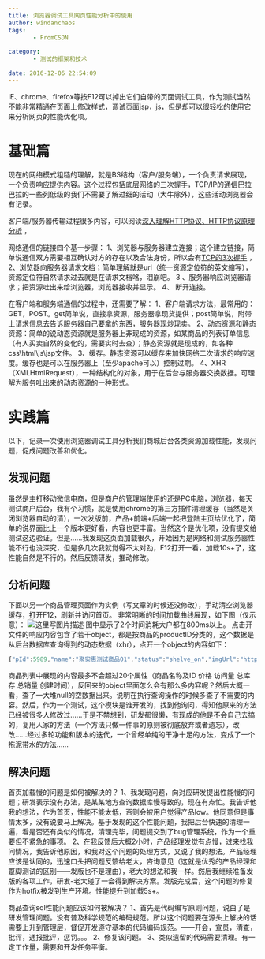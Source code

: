 ```yaml
---
title: 浏览器调试工具网页性能分析中的使用
author: windanchaos
tags: 
       - FromCSDN

category: 
       - 测试的框架和技术

date: 2016-12-06 22:54:09
---
```

IE、chrome、firefox等按F12可以掉出它们自带的页面调试工具，作为测试当然不能非常精通在页面上修改样式，调试页面jsp，js，但是却可以很轻松的使用它来分析网页的性能优化项。

# 基础篇

现在的网络模式粗糙的理解，就是BS结构（客户/服务端），一个负责请求展现，一个负责响应提供内容。这个过程包括底层网络的三次握手，TCP/IP的通信巴拉巴拉的一些列低级的我们不需要了解过细的活动（大牛除外），这些活动浏览器会有记录。

客户端/服务器传输过程很多内容，可以阅读[深入理解HTTP协议、HTTP协议原理分析](http://blog.csdn.net/lmh12506/article/details/7794512) ，

网络通信的链接四个基一步骤：
1、浏览器与服务器建立连接；这个建立链接，简单说通信双方需要相互确认对方的存在以及合法身份，所以会有[TCP的3次握手](http://blog.csdn.net/whuslei/article/details/6667471/) ，
2、浏览器向服务器请求文档；简单理解就是url（统一资源定位符的英文缩写），资源定位符自然请求过去就是在请求文档咯，泪崩吧。
3 、服务器响应浏览器请求；把资源吐出来给浏览器，浏览器接收并显示。
4、 断开连接。

在客户端和服务端通信的过程中，还需要了解：
1、客户端请求方法，最常用的： GET，POST。get简单说，直接拿资源，服务器拿现货提供；post简单说，附带上请求信息去告诉服务器自己要拿的东西，服务器现炒现卖。
2、动态资源和静态资源：简单的说动态资源就是服务器上非现成的资源，如某商品的列表订单信息（有人买卖自然的变化的，需要实时去查）；静态资源就是现成的，如各种css\html\js\jsp文件。
3、缓存。静态资源可以缓存来加快网络二次请求的响应速度。缓存也是可以在服务器上（至少apache可以）控制过期。
4、XHR（XMLHtmlRequest），一种结构化的对象，用于在后台与服务器交换数据。可理解为服务吐出来的动态资源的一种形式。

# 实践篇

以下，记录一次使用浏览器调试工具分析我们商城后台各类资源加载性能，发现问题，促成问题改善和优化。

## 发现问题

虽然是主打移动微信电商，但是商户的管理端使用的还是PC电脑，浏览器，每天测试商户后台，我有个习惯，就是使用chrome的第三方插件清理缓存（当然是关闭浏览器自动的清），一次发版前，产品+前端+后端一起把登陆主页给优化了，简单的说界面比上一个版本更好看，内容也更丰富。当然这个是优化项，没有提交给测试这边验证。但是……我发现这页面加载很久，开始因为是网络和测试服务器性能不行也没深究，但是多几次我就觉得不太对劲，F12打开一看，加载10s+了，这性能自然是不行的。然后反馈研发，推动修改。

## 分析问题

下面以另一个商品管理页面作为实例（写文章的时候还没修改），手动清空浏览器缓存，打开F12，刷新并访问首页。
非常明晰的时间加载曲线展现，如下图（仅示意）：
![这里写图片描述](/images/dn.net-20161206231134554-watermark-2-text-aHR0cDovL2Jsb2cuY3Nkbi5uZXQvd2luZGFuY2hhb3M=-font-5a6L5L2T-fontsize-400-fill-I0JBQkFCMA==-dissolve-70-gravity-SouthEast.png)
图中显示了2个时间消耗大户都在800ms以上。
点击开文件的响应内容包含了若干object，都是按商品的productID分类的，这个数据是从后台数据库查询得到的动态数据（xhr），点开一个object的内容如下：
```js 
{"pId":5989,"name":"聚实惠测试商品01","status":"shelve_on","imgUrl":"http://×××××××××××.aliyuncs.com/sgc/200015/image/145c1974fdaa4a9f81d20614a4af1327.jpg","shopId":null,"inventory":1464,"maxPrice":1.11,"minPrice":1.11,"createdWhen":"2016-12-01 11:10:55","modifyWhen":null,"salesNum":0,"pv":2,"uv":2,"itemCatId":null,"shortDesc":"聚实惠测试商品01","salesLimited":null,"saleStartTime":null,"saleStartSeconds":null,"stockReduceType":null,"freightType":null,"shippingFee":null,"shippingTemplateId":null,"displayInventory":false,"displaySoldQty":false,"shareImg":null,"shareTitle":null,"shareContent":null,"imgs":null,"delSkuIds":null,"productCode":null,"modifyWhenDate":null,"productSizeTemplateId":null,"taxRate":null,"toInactive":false,"spec":null,"maxquto":121.00,"minquto":121.00,"onStatus":null,"offStatus":null,"selectedIds":null,"defaultImg":null,"indexCode":null,"selIds":null,"groupId":null,"sortNo":null,"skus":null,"querySelInType":null,"commissionRate":0.2000,"commissionTemplateId":null,"notQueryPids":null,"imgShape":null,"orderStatus":null,"oldStockType":null,"shelveOnWhen":null,"shelveOffWhen":null,"minFrontPrice":null,"minBackPrice":null,"maxFrontPrice":null,"maxBackPrice":null,"qrCodeUrl":"http://XXXXXXXX200015/product/productDetailPage?pId=","groupIds":null,"statusComments":"上架","rectImgUrl":"1abc808b34884fcbb78b187e533bfaa1.jpg","activityId":null,"activityUniqueId":null,"activityName":null,"fansQuantity":null,"fansCount":null,"activityStartTime":null,"activityEndSeconds":null,"activityLabel":null,"activityLabelStyle":null,"activityMinPrice":null,"activitySalesLimited":0,"activityRemark":null,"noticeActivityId":null,"noticeActivityUniqueId":null,"noticeActivityName":null,"noticeActivityStartTime":null,"noticeActivityEndSeconds":null,"noticeActivityLabel":null,"noticeActivityMinPrice":null,"noticeActivitySalesLimited":0,"groupActivityId":null,"groupActivityUniqueId":null,"groupActivityName":null,"groupActivityStartTime":null,"groupActivityEndSeconds":null,"groupActivityLabel":null,"groupActivityLabelStyle":null,"groupActivitySalesLimited":null,"groupActivityRemark":null,"fulfilActivityLadders":null,"fulfilActivityDiscountList":null,"fulfilActivityPointsList":null,"fulfilActivityCouponList":null,"crowdActivityLadders":null,"quantityLimited":0,"productGivePoints":null,"productSizeRowString":null,"productSizeRowData":[],"pids":null,"packageDiscountAmout":null,"imprestPrice":null,"imprestFrontPrice":null,"imprestBackPrice":null,"currentPrice":null,"crowdCurrentPersons":null,"crowdMaxPersons":null,"returnImprest":null,"payLimitHours":null,"showCartFlag":true}
```

商品列表中展现的内容最多不会超过20个属性（商品名称及ID 价格 访问量 总库存 总销量 创建时间），反回来的object里面怎么会有那么多内容呢？然后大概一看，查了一大堆null的空数据出来。说明在执行查询操作的时候多查了不需要的内容。然后，作为一个测试，这个模块是谁开发的，找到他询问，得知他原来的方法已经被很多人修改过……于是不禁想到，研发都很懒，有现成的他是不会自己去搞的，复用人家的方法（一个方法只做一件事的原则被彻底放弃或者遗忘），改改……经过多轮功能和版本的迭代，一个曾经单纯的干净十足的方法，变成了一个拖泥带水的方法……

## 解决问题

首页加载慢的问题是如何被解决的？
1、我发现问题，向对应研发提出性能慢的问题；研发表示没有办法，是某某地方查询数据库慢导致的，现在有点忙。我告诉他我的想法，作为首页，性能不能太低，否则会被用户觉得产品low。他同意但是事情太多，没有说要马上解决。基于发现的这个性能问题，我把后台快速的清理一遍，看是否还有类似的情况，清理完毕，问题提交到了bug管理系统，作为一个重要但不紧急的事项。
2、在我反馈后大概2小时，产品经理发觉有点慢，过来找我问情况，我告诉他原因，和我对这个问题的处理方式，又说了我的想法。产品经理应该是认同的，迅速口头把问题反馈给老大，咨询意见（这就是优秀的产品经理和蹩脚测试的区别——发版也不是理由），老大的想法和我一样。然后我继续准备发版的各项工作，研发-老大碰了一会得到解决方案。发版完成后，这个问题的修复作为hotfix被发到生产环境。性能提升到加载5s+。

商品查询sql性能问题应该如何被解决？
1、首先是代码编写原则问题，说白了是研发管理问题。没有普及科学规范的编码规范。所以这个问题要在源头上解决的话需要上升到管理层，督促开发遵守基本的代码编码规范。——开会，宣贯，清查，批评，通报批评，惩罚。。。
2、修复该问题。
3、类似遗留的代码需要清理。有一定工作量，需要和开发任务平衡。